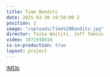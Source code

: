 ```yaml
---
title: Time Bandits
date: 2025-03-30 19:58:00 Z
position: 2
image: "/uploads/Time%20Bandits.jpg"
director: Taika Waititi, Jeff Tomsic
video: 1071930414
is-in-production: true
layout: project
---
```


[IMDb](https://www.imdb.com/title/tt1928307/)
